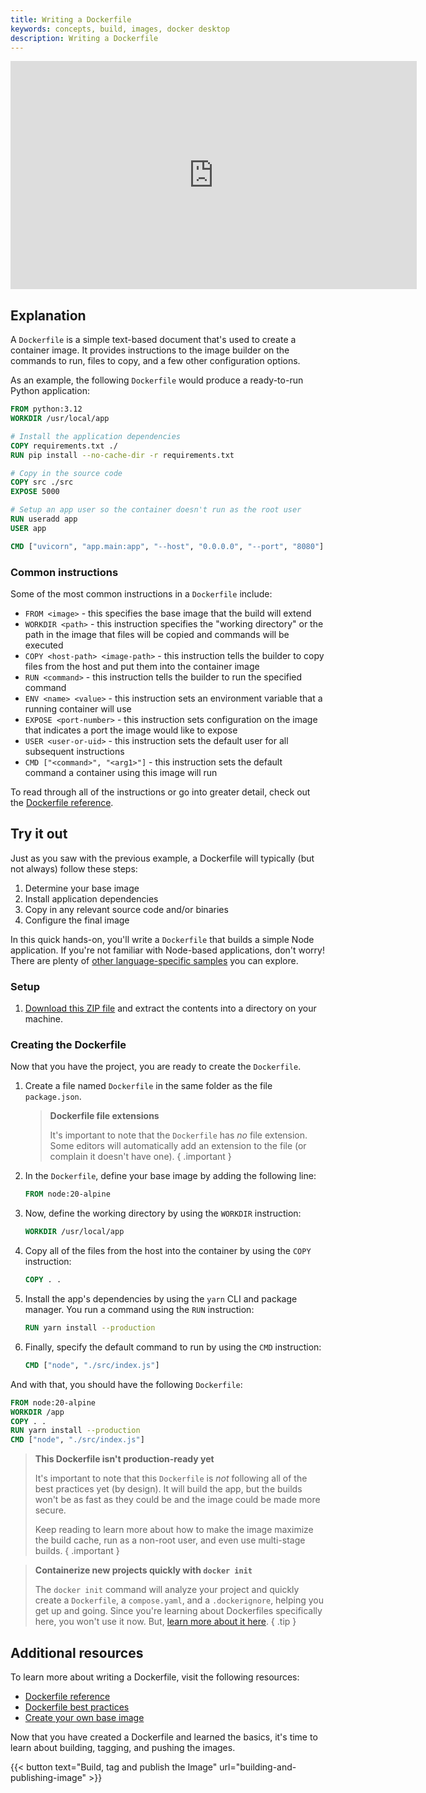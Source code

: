```yaml
---
title: Writing a Dockerfile
keywords: concepts, build, images, docker desktop
description: Writing a Dockerfile
---
```


<iframe width="650" height="365" src="https://www.youtube.com/embed/nsWWQ1xoEy0?rel=0" title="YouTube video player" frameborder="0" allow="accelerometer; autoplay; clipboard-write; encrypted-media; gyroscope; picture-in-picture; web-share" allowfullscreen></iframe>

## Explanation

A `Dockerfile` is a simple text-based document that's used to create a container image. It provides instructions to the image builder on the commands to run, files to copy, and a few other configuration options. 

As an example, the following `Dockerfile` would produce a ready-to-run Python application:

```dockerfile
FROM python:3.12
WORKDIR /usr/local/app

# Install the application dependencies
COPY requirements.txt ./
RUN pip install --no-cache-dir -r requirements.txt

# Copy in the source code
COPY src ./src
EXPOSE 5000

# Setup an app user so the container doesn't run as the root user
RUN useradd app
USER app

CMD ["uvicorn", "app.main:app", "--host", "0.0.0.0", "--port", "8080"]
```

### Common instructions

Some of the most common instructions in a `Dockerfile` include:

- `FROM <image>` - this specifies the base image that the build will extend
- `WORKDIR <path>` - this instruction specifies the "working directory" or the path in the image that files will be copied and commands will be executed
- `COPY <host-path> <image-path>` - this instruction tells the builder to copy files from the host and put them into the container image
- `RUN <command>` - this instruction tells the builder to run the specified command
- `ENV <name> <value>` - this instruction sets an environment variable that a running container will use
- `EXPOSE <port-number>` - this instruction sets configuration on the image that indicates a port the image would like to expose
- `USER <user-or-uid>` - this instruction sets the default user for all subsequent instructions
- `CMD ["<command>", "<arg1>"]` - this instruction sets the default command a container using this image will run

To read through all of the instructions or go into greater detail, check out the [Dockerfile reference](/engine/reference/builder/).


## Try it out

Just as you saw with the previous example, a Dockerfile will typically (but not always) follow these steps:

1. Determine your base image
2. Install application dependencies
3. Copy in any relevant source code and/or binaries
4. Configure the final image

In this quick hands-on, you'll write a `Dockerfile` that builds a simple Node application. If you're not familiar with Node-based applications, don't worry! There are plenty of [other language-specific samples](/language/) you can explore.

### Setup

1. [Download this ZIP file](https://github.com/docker/getting-started-todo-app/blob/build-image-from-scratch/app.zip) and extract the contents into a directory on your machine.



### Creating the Dockerfile

Now that you have the project, you are ready to create the `Dockerfile`.


1. Create a file named `Dockerfile` in the same folder as the file `package.json`.

    > **Dockerfile file extensions**
    >
    > It's important to note that the `Dockerfile` has _no_ file extension. Some editors
    > will automatically add an extension to the file (or complain it doesn't have one).
    { .important }

2. In the `Dockerfile`, define your base image by adding the following line:

    ```dockerfile
    FROM node:20-alpine
    ```

3. Now, define the working directory by using the `WORKDIR` instruction:

    ```dockerfile
    WORKDIR /usr/local/app
    ```

4. Copy all of the files from the host into the container by using the `COPY` instruction:

    ```dockerfile
    COPY . .
    ```

5. Install the app's dependencies by using the `yarn` CLI and package manager. You run a command using the `RUN` instruction:

    ```dockerfile
    RUN yarn install --production
    ```

6. Finally, specify the default command to run by using the `CMD` instruction:

    ```dockerfile
    CMD ["node", "./src/index.js"]
    ```

And with that, you should have the following `Dockerfile`:

```dockerfile
FROM node:20-alpine
WORKDIR /app
COPY . .
RUN yarn install --production
CMD ["node", "./src/index.js"]
```

> **This Dockerfile isn't production-ready yet**
>
> It's important to note that this `Dockerfile` is _not_ following all
> of the best practices yet (by design). It will build the app, but the
> builds won't be as fast as they could be and the image could be made
> more secure.
>
> Keep reading to learn more about how to make the image maximize the
> build cache, run as a non-root user, and even use multi-stage builds.
{ .important }


> **Containerize new projects quickly with `docker init`**
>
> The `docker init` command will analyze your project and quickly create 
> a `Dockerfile`, a `compose.yaml`, and a `.dockerignore`, helping you get
> up and going. Since you're learning about Dockerfiles specifically here, 
> you won't use it now. But, [learn more about it here](/engine/reference/commandline/init/).
{ .tip }


## Additional resources

To learn more about writing a Dockerfile, visit the following resources:

- [Dockerfile reference](/engine/reference/builder/)
- [Dockerfile best practices](/develop/develop-images/dockerfile_best-practices/)
- [Create your own base image](/build/building/base-images/)

Now that you have created a Dockerfile and learned the basics, it's time to learn about building, tagging, and pushing the images.

{{< button text="Build, tag and publish the Image" url="building-and-publishing-image" >}}
